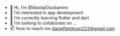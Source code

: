 - 👋 Hi, I’m @AbolajiOsobamiro
- 👀 I’m interested in app development
- 🌱 I’m currently learning flutter and dart
- 💞️ I’m looking to collaborate on ...
- 📫 How to reach me danielfieldman222@gmail.com

<!---
Abolajikingsley/Abolajikingsley is a ✨ special ✨ repository because its `README.md` (this file) appears on your GitHub profile.
You can click the Preview link to take a look at your changes.
--->
